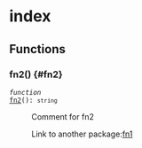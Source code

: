 # index

## Functions

### fn2() {#fn2}

<dl>

<dt>

<code data-typedoc-code><i>function</i> <a id="fn2" href="#fn2">fn2</a>(): `string`</code>

</dt>

<dd>

Comment for fn2

Link to another package:[fn1](../example-packages-pkg1.md#fn1)

</dd>

</dl>
